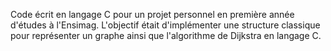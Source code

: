 Code écrit en langage C pour un projet personnel en première année d'études à l'Ensimag. L'objectif était d'implémenter une structure classique pour représenter un graphe ainsi que l'algorithme de Dijkstra en langage C.
